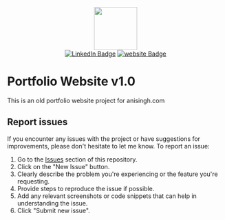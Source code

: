 <div id="header" align="center">
  <img src="https://media.giphy.com/media/M9gbBd9nbDrOTu1Mqx/giphy.gif" width="100"/>
</div>

<div id="badges" align="center">
  <a href="https://www.linkedin.com/in/anmol-singh-2210561a2/" target="_blank" rel="noopener noreferrer"><img src="https://img.shields.io/badge/LinkedIn-blue?style=flat-square&logo=linkedin&logoColor=white" alt="LinkedIn Badge"/></a>
  <a href="http://anisingh.com/" target="_blank" rel="noopener noreferrer"><img src="https://img.shields.io/badge/anisingh-.com-blue?style=flat-square&color=blue" alt="website Badge"></a>
</div>

# Portfolio Website v1.0

This is an old portfolio website project for anisingh.com

## Report issues

If you encounter any issues with the project or have suggestions for improvements, please don't
hesitate to let me know. To report an issue:

1. Go to the [Issues](https://github.com/anmol-me/portfolio_website_1.0/issues) section of this repository.
2. Click on the "New Issue" button.
3. Clearly describe the problem you're experiencing or the feature you're requesting.
4. Provide steps to reproduce the issue if possible.
5. Add any relevant screenshots or code snippets that can help in understanding the issue.
6. Click "Submit new issue".
